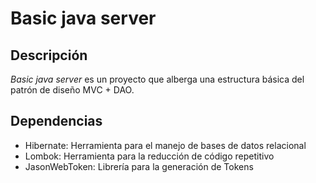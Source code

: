 # Basic java server

## Descripción
*Basic java server* es un proyecto que alberga una estructura básica del patrón de diseño MVC + DAO.

## Dependencias
- Hibernate: Herramienta para el manejo de bases de datos relacional
- Lombok: Herramienta para la reducción de código repetitivo
- JasonWebToken: Librería para la generación de Tokens

